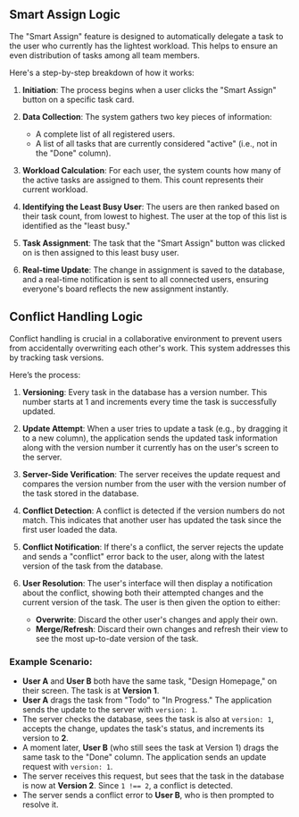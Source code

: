 ## Smart Assign Logic

The "Smart Assign" feature is designed to automatically delegate a task to the user who currently has the lightest workload. This helps to ensure an even distribution of tasks among all team members.

Here's a step-by-step breakdown of how it works:

1.  **Initiation**: The process begins when a user clicks the "Smart Assign" button on a specific task card.

2.  **Data Collection**: The system gathers two key pieces of information:
    *   A complete list of all registered users.
    *   A list of all tasks that are currently considered "active" (i.e., not in the "Done" column).

3.  **Workload Calculation**: For each user, the system counts how many of the active tasks are assigned to them. This count represents their current workload.

4.  **Identifying the Least Busy User**: The users are then ranked based on their task count, from lowest to highest. The user at the top of this list is identified as the "least busy."

5.  **Task Assignment**: The task that the "Smart Assign" button was clicked on is then assigned to this least busy user.

6.  **Real-time Update**: The change in assignment is saved to the database, and a real-time notification is sent to all connected users, ensuring everyone's board reflects the new assignment instantly.

## Conflict Handling Logic

Conflict handling is crucial in a collaborative environment to prevent users from accidentally overwriting each other's work. This system addresses this by tracking task versions.

Here’s the process:

1.  **Versioning**: Every task in the database has a version number. This number starts at 1 and increments every time the task is successfully updated.

2.  **Update Attempt**: When a user tries to update a task (e.g., by dragging it to a new column), the application sends the updated task information along with the version number it currently has on the user's screen to the server.

3.  **Server-Side Verification**: The server receives the update request and compares the version number from the user with the version number of the task stored in the database.

4.  **Conflict Detection**: A conflict is detected if the version numbers do not match. This indicates that another user has updated the task since the first user loaded the data.

5.  **Conflict Notification**: If there's a conflict, the server rejects the update and sends a "conflict" error back to the user, along with the latest version of the task from the database.

6.  **User Resolution**: The user's interface will then display a notification about the conflict, showing both their attempted changes and the current version of the task. The user is then given the option to either:
    *   **Overwrite**: Discard the other user's changes and apply their own.
    *   **Merge/Refresh**: Discard their own changes and refresh their view to see the most up-to-date version of the task.

### Example Scenario:

*   **User A** and **User B** both have the same task, "Design Homepage," on their screen. The task is at **Version 1**.
*   **User A** drags the task from "Todo" to "In Progress." The application sends the update to the server with `version: 1`.
*   The server checks the database, sees the task is also at `version: 1`, accepts the change, updates the task's status, and increments its version to **2**.
*   A moment later, **User B** (who still sees the task at Version 1) drags the same task to the "Done" column. The application sends an update request with `version: 1`.
*   The server receives this request, but sees that the task in the database is now at **Version 2**. Since `1 !== 2`, a conflict is detected.
*   The server sends a conflict error to **User B**, who is then prompted to resolve it.
